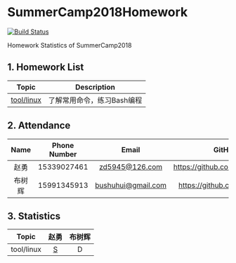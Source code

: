 
# SummerCamp2018Homework

[![Build Status](https://api.travis-ci.com/npupilab/SummerCamp2018Homework.svg?branch=master)](https://travis-ci.com/npupilab/SummerCamp2018Homework/)

Homework Statistics of SummerCamp2018


## 1. Homework List

| Topic | Description |
| :---: | :---------: |
| [tool/linux]| 了解常用命令，练习Bash编程 |

[tool/linux]: ./tool/linux/README.md

## 2. Attendance

| Name | Phone Number | Email | GitHub |
| :---: | :---------: | :---------: | :---------: |
| 赵勇 | 15339027461 | zd5945@126.com | https://github.com/zdzhaoyong|
| 布树辉 | 15991345913 | bushuhui@gmail.com | https://github.com/bushuhui |

## 3. Statistics
| Topic | 赵勇 | 布树辉 |
| :---: | :---:| :---:|
| tool/linux | [S](cpp/helloc/赵勇/README.md) | D |
